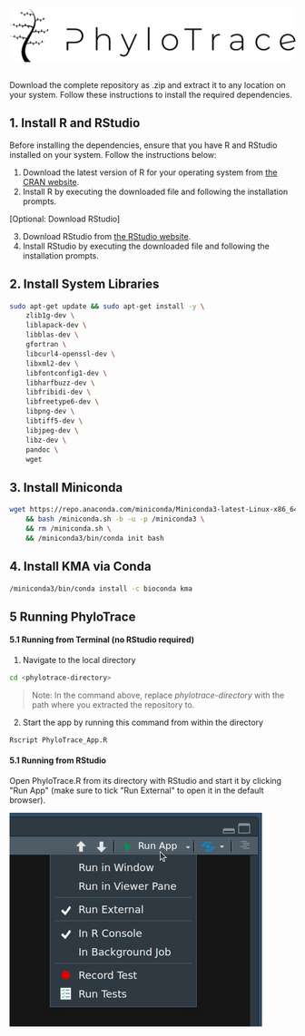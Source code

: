 ![My Image](www/PhyloTrace_bw.png)


##

Download the complete repository as .zip and extract it to any location on your system.
Follow these instructions to install the required dependencies.

## 1. Install R and RStudio

Before installing the dependencies, ensure that you have R and RStudio installed on your system. Follow the instructions below:

1. Download the latest version of R for your operating system from [the CRAN website](https://cran.r-project.org/).
2. Install R by executing the downloaded file and following the installation prompts.

[Optional: Download RStudio]

3. Download RStudio from [the RStudio website](https://rstudio.com/products/rstudio/download/).
4. Install RStudio by executing the downloaded file and following the installation prompts.

## 2. Install System Libraries

```bash
sudo apt-get update && sudo apt-get install -y \
    zlib1g-dev \
    liblapack-dev \
    libblas-dev \
    gfortran \
    libcurl4-openssl-dev \
    libxml2-dev \
    libfontconfig1-dev \
    libharfbuzz-dev \
    libfribidi-dev \
    libfreetype6-dev \
    libpng-dev \
    libtiff5-dev \
    libjpeg-dev \
    libz-dev \
    pandoc \
    wget
```


## 3. Install Miniconda

```bash
wget https://repo.anaconda.com/miniconda/Miniconda3-latest-Linux-x86_64.sh -O /miniconda.sh \
    && bash /miniconda.sh -b -u -p /miniconda3 \
    && rm /miniconda.sh \
    && /miniconda3/bin/conda init bash
```

## 4. Install KMA via Conda

```bash
/miniconda3/bin/conda install -c bioconda kma
```

## 5 Running PhyloTrace
#### 5.1 Running from Terminal (no RStudio required)


1. Navigate to the local directory
```bash
cd <phylotrace-directory>
```
>Note: In the command above, replace *phylotrace-directory* with the path where you extracted the repository to. 

2. Start the app by running this command from within the directory
```bash
Rscript PhyloTrace_App.R
```

#### 5.1 Running from RStudio

Open PhyloTrace.R from its directory with RStudio and start it by clicking "Run App" (make sure to tick "Run External" to open it in the default browser).

![My Image](www/run_external.png)
